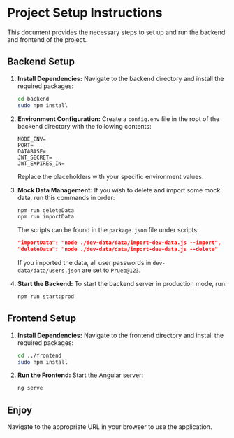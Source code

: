 # Project Setup Instructions

This document provides the necessary steps to set up and run the backend and frontend of the project.

## Backend Setup

1. **Install Dependencies:**
   Navigate to the backend directory and install the required packages:

   ```bash
   cd backend
   sudo npm install
   ```

2. **Environment Configuration:**
   Create a `config.env` file in the root of the backend directory with the following contents:

   ```env
   NODE_ENV=
   PORT=
   DATABASE=
   JWT_SECRET=
   JWT_EXPIRES_IN=
   ```

   Replace the placeholders with your specific environment values.

3. **Mock Data Management:**
   If you wish to delete and import some mock data, run this commands in order:

   ```bash
   npm run deleteData
   npm run importData
   ```

   The scripts can be found in the `package.json` file under scripts:

   ```json
   "importData": "node ./dev-data/data/import-dev-data.js --import",
   "deleteData": "node ./dev-data/data/import-dev-data.js --delete"
   ```

   If you imported the data, all user passwords in `dev-data/data/users.json` are set to `Prueb@123`.

4. **Start the Backend:**
   To start the backend server in production mode, run:
   ```bash
   npm run start:prod
   ```

## Frontend Setup

1. **Install Dependencies:**
   Navigate to the frontend directory and install the required packages:

   ```bash
   cd ../frontend
   sudo npm install
   ```

2. **Run the Frontend:**
   Start the Angular server:
   ```bash
   ng serve
   ```

## Enjoy

Navigate to the appropriate URL in your browser to use the application.
